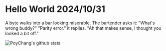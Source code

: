 # Hello World 2024/10/31

A byte walks into a bar looking miserable.
The bartender asks it: "What's wrong buddy?"
"Parity error." it replies. 
"Ah that makes sense, I thought you looked a bit off."

![PoyChang's github stats](https://github-readme-stats.vercel.app/api?username=poychang&show_icons=true&theme=dracula)
